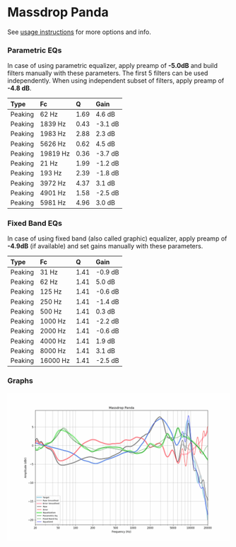 # Massdrop Panda
See [usage instructions](https://github.com/jaakkopasanen/AutoEq#usage) for more options and info.

### Parametric EQs
In case of using parametric equalizer, apply preamp of **-5.0dB** and build filters manually
with these parameters. The first 5 filters can be used independently.
When using independent subset of filters, apply preamp of **-4.8 dB**.

| Type    | Fc       |    Q | Gain    |
|:--------|:---------|:-----|:--------|
| Peaking | 62 Hz    | 1.69 | 4.6 dB  |
| Peaking | 1839 Hz  | 0.43 | -3.1 dB |
| Peaking | 1983 Hz  | 2.88 | 2.3 dB  |
| Peaking | 5626 Hz  | 0.62 | 4.5 dB  |
| Peaking | 19819 Hz | 0.36 | -3.7 dB |
| Peaking | 21 Hz    | 1.99 | -1.2 dB |
| Peaking | 193 Hz   | 2.39 | -1.8 dB |
| Peaking | 3972 Hz  | 4.37 | 3.1 dB  |
| Peaking | 4901 Hz  | 1.58 | -2.5 dB |
| Peaking | 5981 Hz  | 4.96 | 3.0 dB  |

### Fixed Band EQs
In case of using fixed band (also called graphic) equalizer, apply preamp of **-4.9dB**
(if available) and set gains manually with these parameters.

| Type    | Fc       |    Q | Gain    |
|:--------|:---------|:-----|:--------|
| Peaking | 31 Hz    | 1.41 | -0.9 dB |
| Peaking | 62 Hz    | 1.41 | 5.0 dB  |
| Peaking | 125 Hz   | 1.41 | -0.6 dB |
| Peaking | 250 Hz   | 1.41 | -1.4 dB |
| Peaking | 500 Hz   | 1.41 | 0.3 dB  |
| Peaking | 1000 Hz  | 1.41 | -2.2 dB |
| Peaking | 2000 Hz  | 1.41 | -0.6 dB |
| Peaking | 4000 Hz  | 1.41 | 1.9 dB  |
| Peaking | 8000 Hz  | 1.41 | 3.1 dB  |
| Peaking | 16000 Hz | 1.41 | -2.5 dB |

### Graphs
![](./Massdrop%20Panda.png)